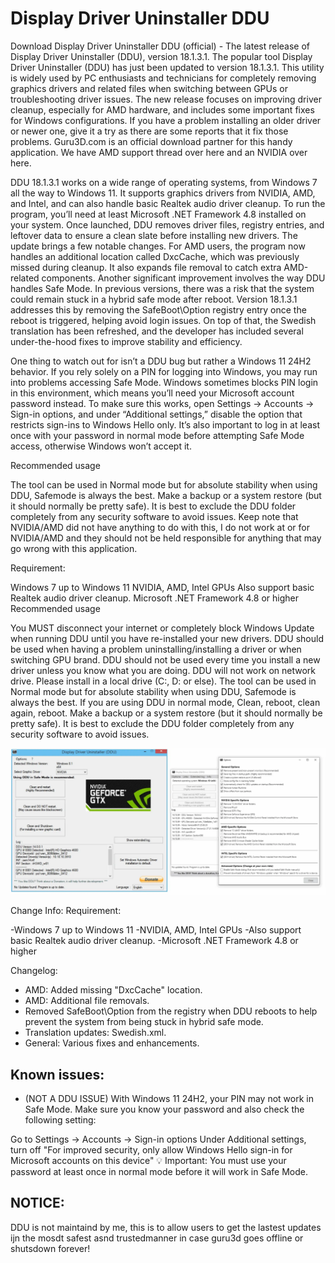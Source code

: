 # Display Driver Uninstaller DDU
Download Display Driver Uninstaller DDU (official) - The latest release of Display Driver Uninstaller (DDU), version 18.1.3.1. The popular tool Display Driver Uninstaller (DDU) has just been updated to version 18.1.3.1. This utility is widely used by PC enthusiasts and technicians for completely removing graphics drivers and related files when switching between GPUs or troubleshooting driver issues. The new release focuses on improving driver cleanup, especially for AMD hardware, and includes some important fixes for Windows configurations.
If you have a problem installing an older driver or newer one, give it a try as there are some reports that it fix those problems. Guru3D.com is an official download partner for this handy application. We have AMD support thread over here and an NVIDIA over here. 

DDU 18.1.3.1 works on a wide range of operating systems, from Windows 7 all the way to Windows 11. It supports graphics drivers from NVIDIA, AMD, and Intel, and can also handle basic Realtek audio driver cleanup. To run the program, you’ll need at least Microsoft .NET Framework 4.8 installed on your system. Once launched, DDU removes driver files, registry entries, and leftover data to ensure a clean slate before installing new drivers. The update brings a few notable changes. For AMD users, the program now handles an additional location called DxcCache, which was previously missed during cleanup. It also expands file removal to catch extra AMD-related components. Another significant improvement involves the way DDU handles Safe Mode. In previous versions, there was a risk that the system could remain stuck in a hybrid safe mode after reboot. Version 18.1.3.1 addresses this by removing the SafeBoot\Option registry entry once the reboot is triggered, helping avoid login issues. On top of that, the Swedish translation has been refreshed, and the developer has included several under-the-hood fixes to improve stability and efficiency.


One thing to watch out for isn’t a DDU bug but rather a Windows 11 24H2 behavior. If you rely solely on a PIN for logging into Windows, you may run into problems accessing Safe Mode. Windows sometimes blocks PIN login in this environment, which means you’ll need your Microsoft account password instead. To make sure this works, open Settings → Accounts → Sign-in options, and under “Additional settings,” disable the option that restricts sign-ins to Windows Hello only. It’s also important to log in at least once with your password in normal mode before attempting Safe Mode access, otherwise Windows won’t accept it.

Recommended usage

The tool can be used in Normal mode but for absolute stability when using DDU, Safemode is always the best.
Make a backup or a system restore (but it should normally be pretty safe).
It is best to exclude the DDU folder completely from any security software to avoid issues.
Keep note that NVIDIA/AMD did not have anything to do with this, I do not work at or for NVIDIA/AMD and they should not be held responsible for anything that may go wrong with this application.

Requirement:

Windows 7 up to Windows 11
NVIDIA, AMD, Intel GPUs
Also support basic Realtek audio driver cleanup.
Microsoft .NET Framework 4.8 or higher
Recommended usage

You MUST disconnect your internet or completely block Windows Update when running DDU until you have re-installed your new drivers.
DDU should be used when having a problem uninstalling/installing a driver or when switching GPU brand.
DDU should not be used every time you install a new driver unless you know what you are doing.
DDU will not work on network drive. Please install in a local drive (C:, D: or else).
The tool can be used in Normal mode but for absolute stability when using DDU, Safemode is always the best.
If you are using DDU in normal mode, Clean, reboot, clean again, reboot.
Make a backup or a system restore (but it should normally be pretty safe).
It is best to exclude the DDU folder completely from any security software to avoid issues.


![ddu](images/2024_01_15_09_23_14_guru3d.webp)



Change Info:
Requirement:

-Windows 7 up to Windows 11
-NVIDIA, AMD, Intel GPUs
-Also support basic Realtek audio driver cleanup.
-Microsoft .NET Framework 4.8 or higher

Changelog:

- AMD: Added missing "DxcCache" location.
- AMD: Additional file removals.
- Removed SafeBoot\Option from the registry when DDU reboots to help prevent the system from being stuck in hybrid safe mode.
- Translation updates: Swedish.xml.
- General: Various fixes and enhancements.

Known issues:
-

- (NOT A DDU ISSUE) With Windows 11 24H2, your PIN may not work in Safe Mode.
Make sure you know your password and also check the following setting:

Go to Settings → Accounts → Sign-in options
Under Additional settings, turn off "For improved security, only allow Windows Hello sign-in for Microsoft accounts on this device"
💡 Important: You must use your password at least once in normal mode before it will work in Safe Mode.

## NOTICE:
DDU is not maintaind by me, this is to allow users to get the lastest updates ijn the mosdt safest asnd trustedmanner in case guru3d goes offline or shutsdown forever!
